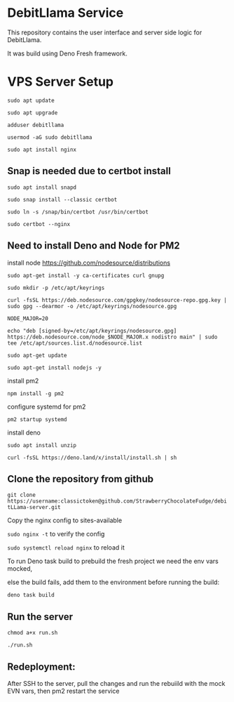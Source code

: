 # DebitLlama Service

This repository contains the user interface and server side logic for
DebitLlama.

It was build using Deno Fresh framework.


# VPS Server Setup

`sudo apt update`

`sudo apt upgrade`

`adduser debitllama`

`usermod -aG sudo debitllama`

`sudo apt install nginx`

## Snap is needed due to certbot install

`sudo apt install snapd`

`sudo snap install --classic certbot`

`sudo ln -s /snap/bin/certbot /usr/bin/certbot`

`sudo certbot --nginx`

## Need to install Deno and Node for PM2

install node https://github.com/nodesource/distributions

`sudo apt-get install -y ca-certificates curl gnupg`

`sudo mkdir -p /etc/apt/keyrings`

`curl -fsSL https://deb.nodesource.com/gpgkey/nodesource-repo.gpg.key | sudo gpg --dearmor -o /etc/apt/keyrings/nodesource.gpg`

`NODE_MAJOR=20`

`echo "deb [signed-by=/etc/apt/keyrings/nodesource.gpg] https://deb.nodesource.com/node_$NODE_MAJOR.x nodistro main" | sudo tee /etc/apt/sources.list.d/nodesource.list`

`sudo apt-get update`

`sudo apt-get install nodejs -y`

install pm2

`npm install -g pm2`

configure systemd for pm2

`pm2 startup systemd`

install deno

`sudo apt install unzip`

`curl -fsSL https://deno.land/x/install/install.sh | sh`

## Clone the repository from github

`git clone https://username:classictoken@github.com/StrawberryChocolateFudge/debitLLama-server.git`

Copy the nginx config to sites-available

`sudo nginx -t` to verify the config

`sudo systemctl reload nginx` to reload it

To run Deno task build to prebuild the fresh project we need the env vars
mocked,

else the build fails, add them to the environment before running the build:

`deno task build`

## Run the server

`chmod a+x run.sh`

`./run.sh`

## Redeployment:

After SSH to the server, pull the changes and run the rebuiild with the mock EVN vars, then pm2 restart the service
